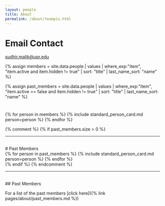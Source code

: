 ```yaml
---
layout: people
title: About
permalink: /about/teampis.html
---
```



# Email Contact

[sudhir.malik@upr.edu](mailto:sudhir.malik@upr.edu)

{% assign members = site.data.people | values
                                     | where_exp:"item", "item.active and item.hidden != true"
                                     | sort: "title"
                                     | last_name_sort: "name" %}

{% assign past_members = site.data.people | values
                                          | where_exp:"item", "item.active == false and item.hidden != true"
                                          | sort: "title"
                                          | last_name_sort: "name" %}
# 

<div class="container-fluid">
<div class="row">
{% for person in members %}
    {% include standard_person_card.md person=person %}
{% endfor %}
</div>
</div>

{% comment %}
{% if past_members.size > 0 %}
<br>
<hr>
<br> 
# Past Members

<div class="container-fluid">
<div class="row">
    {% for person in past_members %}
        {% include standard_person_card.md person=person %}
    {% endfor %}
</div>
</div>
{% endif %}
{% endcomment %}

<br>
<hr>
<br> 
## Past Members

For a list of the past members [click here]({% link pages/about/past_members.md %})
